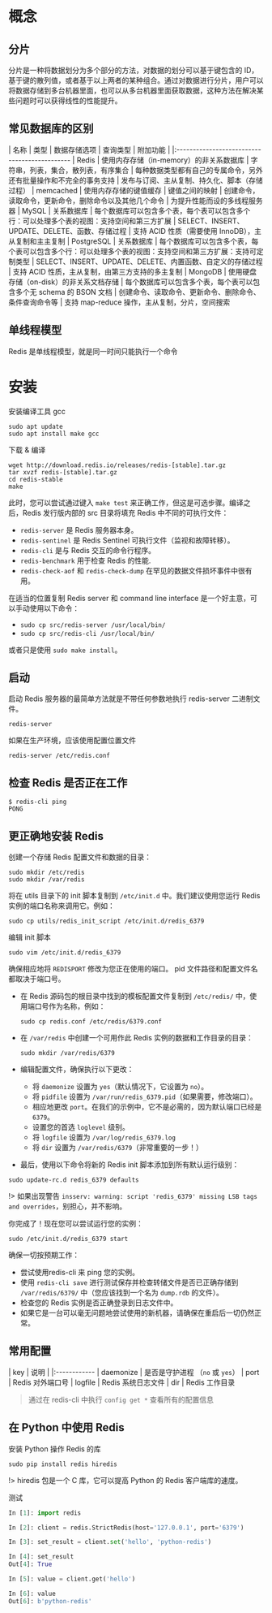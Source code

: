 # 概念

## 分片

分片是一种将数据划分为多个部分的方法，对数据的划分可以基于键包含的 ID，基于键的散列值，或者基于以上两者的某种组合。通过对数据进行分片，用户可以将数据存储到多台机器里面，也可以从多台机器里面获取数据，这种方法在解决某些问题时可以获得线性的性能提升。

## 常见数据库的区别

| 名称 | 类型 | 数据存储选项 | 查询类型 | 附加功能 | 
|:---------------------------------------------
| Redis | 使用内存存储（in-memory）的非关系数据库 | 字符串，列表，集合，散列表，有序集合 | 每种数据类型都有自己的专属命令，另外还有批量操作和不完全的事务支持 | 发布与订阅、主从复制、持久化、脚本（存储过程）
| memcached | 使用内存存储的键值缓存 | 键值之间的映射 | 创建命令，读取命令，更新命令，删除命令以及其他几个命令 | 为提升性能而设的多线程服务器
| MySQL | 关系数据库 | 每个数据库可以包含多个表，每个表可以包含多个行：可以处理多个表的视图：支持空间和第三方扩展 | SELECT、INSERT、UPDATE、DELETE、函数、存储过程 | 支持 ACID 性质（需要使用 InnoDB），主从复制和主主复制
| PostgreSQL | 关系数据库 | 每个数据库可以包含多个表，每个表可以包含多个行：可以处理多个表的视图：支持空间和第三方扩展：支持可定制类型 | SELECT、INSERT、UPDATE、DELETE、内置函数、自定义的存储过程 | 支持 ACID 性质，主从复制，由第三方支持的多主复制
| MongoDB | 使用硬盘存储（on-disk）的非关系文档存储 | 每个数据库可以包含多个表，每个表可以包含多个无 schema 的 BSON 文档 | 创建命令、读取命令、更新命令、删除命令、条件查询命令等 | 支持 map-reduce 操作，主从复制，分片，空间搜索

## 单线程模型

Redis 是单线程模型，就是同一时间只能执行一个命令

# 安装

安装编译工具 gcc

```
sudo apt update
sudo apt install make gcc
```

下载 & 编译

```
wget http://download.redis.io/releases/redis-[stable].tar.gz
tar xvzf redis-[stable].tar.gz
cd redis-stable
make
```

此时，您可以尝试通过键入 `make test` 来正确工作，但这是可选步骤。编译之后，Redis 发行版内部的 src 目录将填充 Redis 中不同的可执行文件：

* `redis-server` 是 Redis 服务器本身。
* `redis-sentinel` 是 Redis Sentinel 可执行文件（监视和故障转移）。
* `redis-cli` 是与 Redis 交互的命令行程序。
* `redis-benchmark` 用于检查 Redis 的性能.
* `redis-check-aof` 和 `redis-check-dump` 在罕见的数据文件损坏事件中很有用。

在适当的位置复制 Redis server 和 command line interface 是一个好主意，可以手动使用以下命令：

* `sudo cp src/redis-server /usr/local/bin/`
* `sudo cp src/redis-cli /usr/local/bin/`

或者只是使用 `sudo make install`。

## 启动

启动 Redis 服务器的最简单方法就是不带任何参数地执行 redis-server 二进制文件。

```
redis-server
```

如果在生产环境，应该使用配置位置文件

```
redis-server /etc/redis.conf
```

## 检查 Redis 是否正在工作

```
$ redis-cli ping
PONG
```

## 更正确地安装 Redis

创建一个存储 Redis 配置文件和数据的目录：

```
sudo mkdir /etc/redis
sudo mkdir /var/redis
```

将在 utils 目录下的 init 脚本复制到 `/etc/init.d` 中。我们建议使用您运行 Redis 实例的端口名称来调用它。例如：

```
sudo cp utils/redis_init_script /etc/init.d/redis_6379
```

编辑 init 脚本

```
sudo vim /etc/init.d/redis_6379
```

确保相应地将 `REDISPORT` 修改为您正在使用的端口。 pid 文件路径和配置文件名都取决于端口号。

* 在 Redis 源码包的根目录中找到的模板配置文件复制到 `/etc/redis/` 中，使用端口号作为名称，例如：

    ```
    sudo cp redis.conf /etc/redis/6379.conf
    ```

* 在 `/var/redis` 中创建一个可用作此 Redis 实例的数据和工作目录的目录：

    ```
    sudo mkdir /var/redis/6379
    ```

* 编辑配置文件，确保执行以下更改：

    * 将 `daemonize` 设置为 `yes`（默认情况下，它设置为 `no`）。
    * 将 `pidfile` 设置为 `/var/run/redis_6379.pid`（如果需要，修改端口）。
    * 相应地更改 `port`。在我们的示例中，它不是必需的，因为默认端口已经是 `6379`。
    * 设置您的首选 `loglevel` 级别。
    * 将 `logfile` 设置为 `/var/log/redis_6379.log`
    * 将 `dir` 设置为 `/var/redis/6379`（非常重要的一步！）

 * 最后，使用以下命令将新的 Redis init 脚本添加到所有默认运行级别：

 ```
 sudo update-rc.d redis_6379 defaults
 ```

 !> 如果出现警告 `insserv: warning: script 'redis_6379' missing LSB tags and overrides`，别担心，并不影响。

你完成了！现在您可以尝试运行您的实例：

```
sudo /etc/init.d/redis_6379 start
```

确保一切按预期工作：

* 尝试使用redis-cli 来 ping 您的实例。
* 使用 `redis-cli save` 进行测试保存并检查转储文件是否已正确存储到 `/var/redis/6379/` 中（您应该找到一个名为 `dump.rdb` 的文件）。
* 检查您的 Redis 实例是否正确登录到日志文件中。
* 如果它是一台可以毫无问题地尝试使用的新机器，请确保在重启后一切仍然正常。

## 常用配置

| key | 说明 |
|:------------
| daemonize | 是否是守护进程 （`no` 或 `yes`）
| port | Redis 对外端口号
| logfile | Redis 系统日志文件
| dir | Redis 工作目录

> 通过在 redis-cli 中执行 `config get *` 查看所有的配置信息

## 在 Python 中使用 Redis

安装 Python 操作 Redis 的库

```
sudo pip install redis hiredis
```
!> hiredis 包是一个 C 库，它可以提高 Python 的 Redis 客户端库的速度。

测试

``` python
In [1]: import redis

In [2]: client = redis.StrictRedis(host='127.0.0.1', port='6379')

In [3]: set_result = client.set('hello', 'python-redis')

In [4]: set_result
Out[4]: True

In [5]: value = client.get('hello')

In [6]: value
Out[6]: b'python-redis'

```